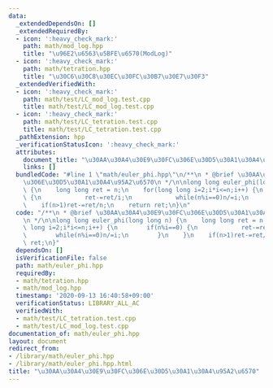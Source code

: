 ```yaml
---
data:
  _extendedDependsOn: []
  _extendedRequiredBy:
  - icon: ':heavy_check_mark:'
    path: math/mod_log.hpp
    title: "\u96E2\u6563\u5BFE\u6570(ModLog)"
  - icon: ':heavy_check_mark:'
    path: math/tetration.hpp
    title: "\u30C6\u30C8\u30EC\u30FC\u30B7\u30E7\u30F3"
  _extendedVerifiedWith:
  - icon: ':heavy_check_mark:'
    path: math/test/LC_mod_log.test.cpp
    title: math/test/LC_mod_log.test.cpp
  - icon: ':heavy_check_mark:'
    path: math/test/LC_tetration.test.cpp
    title: math/test/LC_tetration.test.cpp
  _pathExtension: hpp
  _verificationStatusIcon: ':heavy_check_mark:'
  attributes:
    document_title: "\u30AA\u30A4\u30E9\u30FC\u306E\u30D5\u30A1\u30A4\u95A2\u6570"
    links: []
  bundledCode: "#line 1 \"math/euler_phi.hpp\"\n/**\n * @brief \u30AA\u30A4\u30E9\u30FC\
    \u306E\u30D5\u30A1\u30A4\u95A2\u6570\n */\n\nlong long euler_phi(long long n)\
    \ {\n    long long ret = n;\n    for(long long i=2;i*i<=n;i++) {\n        if(n%i==0)\
    \ {\n            ret-=ret/i;\n            while(n%i==0)n/=i;\n        }\n    }\n\
    \    if(n>1)ret-=ret/n;\n    return ret;\n}\n"
  code: "/**\n * @brief \u30AA\u30A4\u30E9\u30FC\u306E\u30D5\u30A1\u30A4\u95A2\u6570\
    \n */\n\nlong long euler_phi(long long n) {\n    long long ret = n;\n    for(long\
    \ long i=2;i*i<=n;i++) {\n        if(n%i==0) {\n            ret-=ret/i;\n    \
    \        while(n%i==0)n/=i;\n        }\n    }\n    if(n>1)ret-=ret/n;\n    return\
    \ ret;\n}"
  dependsOn: []
  isVerificationFile: false
  path: math/euler_phi.hpp
  requiredBy:
  - math/tetration.hpp
  - math/mod_log.hpp
  timestamp: '2020-09-13 16:40:58+09:00'
  verificationStatus: LIBRARY_ALL_AC
  verifiedWith:
  - math/test/LC_tetration.test.cpp
  - math/test/LC_mod_log.test.cpp
documentation_of: math/euler_phi.hpp
layout: document
redirect_from:
- /library/math/euler_phi.hpp
- /library/math/euler_phi.hpp.html
title: "\u30AA\u30A4\u30E9\u30FC\u306E\u30D5\u30A1\u30A4\u95A2\u6570"
---
```


